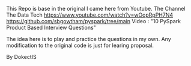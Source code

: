 This Repo is base in the original I came here from Youtube.
The Channel The Data Tech
https://www.youtube.com/watch?v=wOopRpPH7N4
https://github.com/sbgowtham/pyspark/tree/main
Video : "10 PySpark Product Based Interview Questions"

The idea here is to play and practice the questions in my own.
Any modification to the original code is just for learing proposal.

By DokectIS

